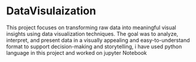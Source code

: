 # DataVisulaization
This project focuses on transforming raw data into meaningful visual insights using data visualization techniques. The goal was to analyze, interpret, and present data in a visually appealing and easy-to-understand format to support decision-making and storytelling, i have used python language in this project and worked on jupyter Notebook
